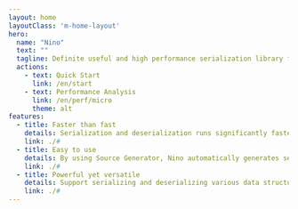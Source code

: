 ```yaml
---
layout: home
layoutClass: 'm-home-layout'
hero:
  name: "Nino"
  text: ""
  tagline: Definite useful and high performance serialization library for any C# projects, including but not limited to .NET Core apps or Unity/Godot games.
  actions:
    - text: Quick Start
      link: /en/start
    - text: Performance Analysis
      link: /en/perf/micro
      theme: alt
features:
  - title: Faster than fast
    details: Serialization and deserialization runs significantly faster than JSON, Protobuf, MessagePack, etc. trivial solutions<small class="bottom-small">Most benchmark results are better than MemoryPack and other similar solutions</small>
    link: ./#
  - title: Easy to use
    details: By using Source Generator, Nino automatically generates serialization and deserialization functions while the user is writing the program<small class="bottom-small">The generated code is transparent and support non JIT platforms like NativeAOT natively</small>
    link: ./#
  - title: Powerful yet versatile
    details: Support serializing and deserializing various data structures, i.e. primitives, structs, classes, collections, dictionaries, etc.<small class="bottom-small">Besides Nino also supports serializing and deserializing objects with polymorphism</small>
    link: ./#
---
```


<style>
.m-home-layout .details small {
  opacity: 0.8;
}

.m-home-layout .bottom-small {
  display: block;
  margin-top: 2em;
  text-align: right;
}
</style>
